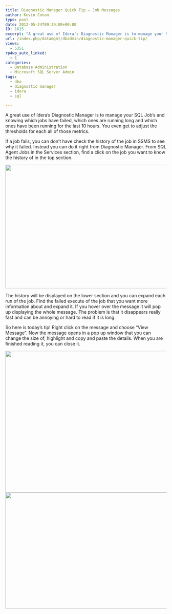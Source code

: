```yaml
---
title: Diagnostic Manager Quick Tip – Job Messages
author: Kevin Conan
type: post
date: 2012-05-24T09:39:00+00:00
ID: 1615
excerpt: "A great use of Idera's Diagnostic Manager is to manage your SQL Job's and knowing which jobs have failed, which ones are running long and which ones have been running for the last 10 hours.  You even get to adjust the thresholds for each all of those me&hellip;"
url: /index.php/datamgmt/dbadmin/diagnostic-manager-quick-tip/
views:
  - 5351
rp4wp_auto_linked:
  - 1
categories:
  - Database Administration
  - Microsoft SQL Server Admin
tags:
  - dba
  - diagnostic manager
  - idera
  - sql

---
```

A great use of Idera&#8217;s Diagnostic Manager is to manage your SQL Job&#8217;s and knowing which jobs have failed, which ones are running long and which ones have been running for the last 10 hours. You even get to adjust the thresholds for each all of those metrics.

If a job fails, you can don’t have check the history of the job in SSMS to see why it failed. Instead you can do it right from Diagnostic Manager. From SQL Agent Jobs in the Services section, find a click on the job you want to know the history of in the top section.

<div class="image_block">
  <a href="/wp-content/uploads/users/kconan/DMJobMessage1.jpg?mtime=1337826030"><img alt="" src="/wp-content/uploads/users/kconan/DMJobMessage1.jpg?mtime=1337826030" width="1128" height="385" /></a>
</div>

The history will be displayed on the lower section and you can expand each run of the job. Find the failed execute of the job that you want more information about and expand it. If you hover over the message it will pop up displaying the whole message. The problem is that it disappears really fast and can be annoying or hard to read if it is long.

So here is today’s tip! Right click on the message and choose “View Message”. Now the message opens in a pop up window that you can change the size of, highlight and copy and paste the details. When you are finished reading it, you can close it.

<div class="image_block">
  <a href="/wp-content/uploads/users/kconan/DMJobMessage2.jpg?mtime=1337826030"><img alt="" src="/wp-content/uploads/users/kconan/DMJobMessage2.jpg?mtime=1337826030" width="905" height="441" /></a>
</div>

<div class="image_block">
  <a href="/wp-content/uploads/users/kconan/DMJobMessage3.jpg?mtime=1337826031"><img alt="" src="/wp-content/uploads/users/kconan/DMJobMessage3.jpg?mtime=1337826031" width="758" height="363" /></a>
</div>